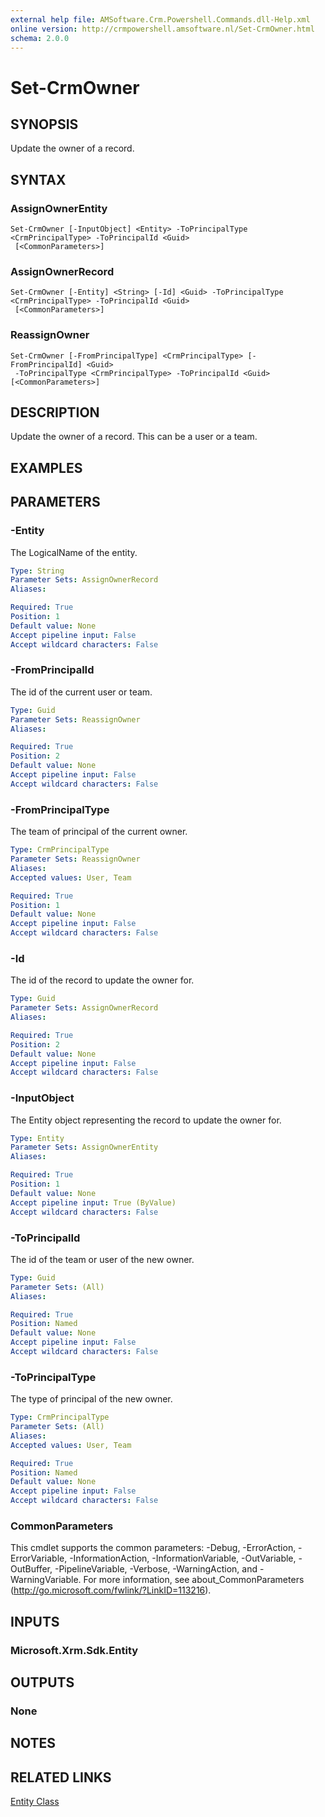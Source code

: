 ```yaml
---
external help file: AMSoftware.Crm.Powershell.Commands.dll-Help.xml
online version: http://crmpowershell.amsoftware.nl/Set-CrmOwner.html
schema: 2.0.0
---
```


# Set-CrmOwner

## SYNOPSIS
Update the owner of a record.

## SYNTAX

### AssignOwnerEntity
```
Set-CrmOwner [-InputObject] <Entity> -ToPrincipalType <CrmPrincipalType> -ToPrincipalId <Guid>
 [<CommonParameters>]
```

### AssignOwnerRecord
```
Set-CrmOwner [-Entity] <String> [-Id] <Guid> -ToPrincipalType <CrmPrincipalType> -ToPrincipalId <Guid>
 [<CommonParameters>]
```

### ReassignOwner
```
Set-CrmOwner [-FromPrincipalType] <CrmPrincipalType> [-FromPrincipalId] <Guid>
 -ToPrincipalType <CrmPrincipalType> -ToPrincipalId <Guid> [<CommonParameters>]
```

## DESCRIPTION
Update the owner of a record. This can be a user or a team.

## EXAMPLES

## PARAMETERS

### -Entity
The LogicalName of the entity.

```yaml
Type: String
Parameter Sets: AssignOwnerRecord
Aliases: 

Required: True
Position: 1
Default value: None
Accept pipeline input: False
Accept wildcard characters: False
```

### -FromPrincipalId
The id of the current user or team.

```yaml
Type: Guid
Parameter Sets: ReassignOwner
Aliases: 

Required: True
Position: 2
Default value: None
Accept pipeline input: False
Accept wildcard characters: False
```

### -FromPrincipalType
The team of principal of the current owner.

```yaml
Type: CrmPrincipalType
Parameter Sets: ReassignOwner
Aliases: 
Accepted values: User, Team

Required: True
Position: 1
Default value: None
Accept pipeline input: False
Accept wildcard characters: False
```

### -Id
The id of the record to update the owner for.

```yaml
Type: Guid
Parameter Sets: AssignOwnerRecord
Aliases: 

Required: True
Position: 2
Default value: None
Accept pipeline input: False
Accept wildcard characters: False
```

### -InputObject
The Entity object representing the record to update the owner for.

```yaml
Type: Entity
Parameter Sets: AssignOwnerEntity
Aliases: 

Required: True
Position: 1
Default value: None
Accept pipeline input: True (ByValue)
Accept wildcard characters: False
```

### -ToPrincipalId
The id of the team or user of the new owner.

```yaml
Type: Guid
Parameter Sets: (All)
Aliases: 

Required: True
Position: Named
Default value: None
Accept pipeline input: False
Accept wildcard characters: False
```

### -ToPrincipalType
The type of principal of the new owner.

```yaml
Type: CrmPrincipalType
Parameter Sets: (All)
Aliases: 
Accepted values: User, Team

Required: True
Position: Named
Default value: None
Accept pipeline input: False
Accept wildcard characters: False
```

### CommonParameters
This cmdlet supports the common parameters: -Debug, -ErrorAction, -ErrorVariable, -InformationAction, -InformationVariable, -OutVariable, -OutBuffer, -PipelineVariable, -Verbose, -WarningAction, and -WarningVariable. For more information, see about_CommonParameters (http://go.microsoft.com/fwlink/?LinkID=113216).

## INPUTS

### Microsoft.Xrm.Sdk.Entity

## OUTPUTS

### None

## NOTES

## RELATED LINKS

[Entity Class](https://msdn.microsoft.com/library/microsoft.xrm.sdk.entity.aspx)

